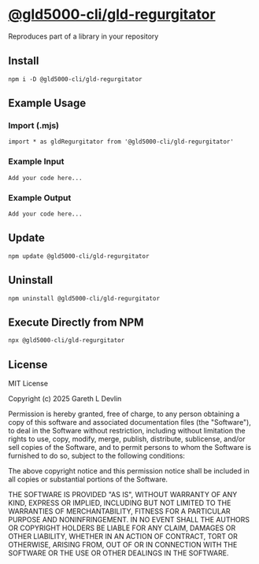 # [@gld5000-cli/gld-regurgitator](https://www.npmjs.com/package/@gld5000-cli/gld-regurgitator)

Reproduces part of a library in your repository

## Install

```
npm i -D @gld5000-cli/gld-regurgitator
```

## Example Usage

### Import (.mjs)

```
import * as gldRegurgitator from '@gld5000-cli/gld-regurgitator'
```

### Example Input

```
Add your code here...
```

### Example Output

```
Add your code here...
```

## Update

```
npm update @gld5000-cli/gld-regurgitator
```

## Uninstall

```
npm uninstall @gld5000-cli/gld-regurgitator
```

## Execute Directly from NPM 

```
npx @gld5000-cli/gld-regurgitator
```

## License

MIT License

Copyright (c) 2025 Gareth L Devlin

Permission is hereby granted, free of charge, to any person obtaining a copy
of this software and associated documentation files (the "Software"), to deal
in the Software without restriction, including without limitation the rights
to use, copy, modify, merge, publish, distribute, sublicense, and/or sell
copies of the Software, and to permit persons to whom the Software is
furnished to do so, subject to the following conditions:

The above copyright notice and this permission notice shall be included in all
copies or substantial portions of the Software.

THE SOFTWARE IS PROVIDED "AS IS", WITHOUT WARRANTY OF ANY KIND, EXPRESS OR
IMPLIED, INCLUDING BUT NOT LIMITED TO THE WARRANTIES OF MERCHANTABILITY,
FITNESS FOR A PARTICULAR PURPOSE AND NONINFRINGEMENT. IN NO EVENT SHALL THE
AUTHORS OR COPYRIGHT HOLDERS BE LIABLE FOR ANY CLAIM, DAMAGES OR OTHER
LIABILITY, WHETHER IN AN ACTION OF CONTRACT, TORT OR OTHERWISE, ARISING FROM,
OUT OF OR IN CONNECTION WITH THE SOFTWARE OR THE USE OR OTHER DEALINGS IN THE
SOFTWARE.
